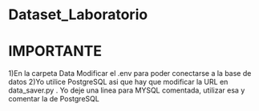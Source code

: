 # Dataset_Laboratorio

# IMPORTANTE
1)En la carpeta Data Modificar el .env para poder conectarse a la base de datos 
2)Yo utilice PostgreSQL asi que hay que modificar la URL en data_saver.py    . Yo deje una linea para MYSQL comentada, utilizar esa y comentar la de PostgreSQL